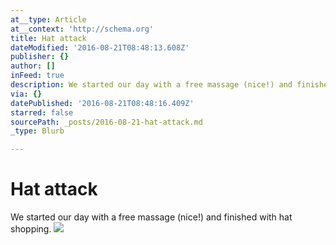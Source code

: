 ```yaml
---
at__type: Article
at__context: 'http://schema.org'
title: Hat attack
dateModified: '2016-08-21T08:48:13.608Z'
publisher: {}
author: []
inFeed: true
description: We started our day with a free massage (nice!) and finished with hat shopping.
via: {}
datePublished: '2016-08-21T08:48:16.409Z'
starred: false
sourcePath: _posts/2016-08-21-hat-attack.md
_type: Blurb

---
```

# Hat attack

We started our day with a free massage (nice!) and finished with hat shopping.
![](https://the-grid-user-content.s3-us-west-2.amazonaws.com/8994bfb4-4fa7-4d0f-99b8-faa4c93a7db4.jpg)